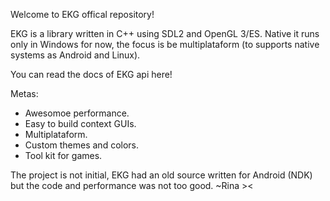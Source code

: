 Welcome to EKG offical repository!

EKG is a library written in C++ using SDL2 and OpenGL 3/ES.
Native it runs only in Windows for now, the focus is be multiplataform (to supports native systems as Android and Linux).

You can read the docs of EKG api here!

Metas:
- Awesomoe performance.
- Easy to build context GUIs.
- Multiplataform.
- Custom themes and colors.
- Tool kit for games.

The project is not initial, EKG had an old source written for Android (NDK) but the code and performance was not too good.
~Rina ><
